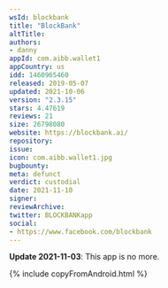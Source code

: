 ```yaml
---
wsId: blockbank
title: "BlockBank"
altTitle: 
authors:
- danny
appId: com.aibb.wallet1
appCountry: us
idd: 1460965460
released: 2019-05-07
updated: 2021-10-06
version: "2.3.15"
stars: 4.47619
reviews: 21
size: 26798080
website: https://blockbank.ai/
repository: 
issue: 
icon: com.aibb.wallet1.jpg
bugbounty: 
meta: defunct
verdict: custodial
date: 2021-11-10
signer: 
reviewArchive:
twitter: BLOCKBANKapp
social:
- https://www.facebook.com/blockbank
---
```


**Update 2021-11-03**: This app is no more.

{% include copyFromAndroid.html %}
